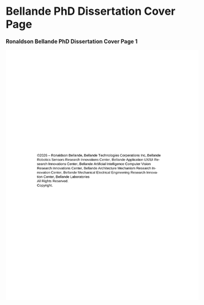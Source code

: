 # Bellande PhD Dissertation Cover Page

**Ronaldson Bellande PhD Dissertation Cover Page 1**

![Ronaldson Bellande PhD Dissertation Cover Page 1](Ronaldson_Bellande_PhD_Dissertation_Page_1.png)
